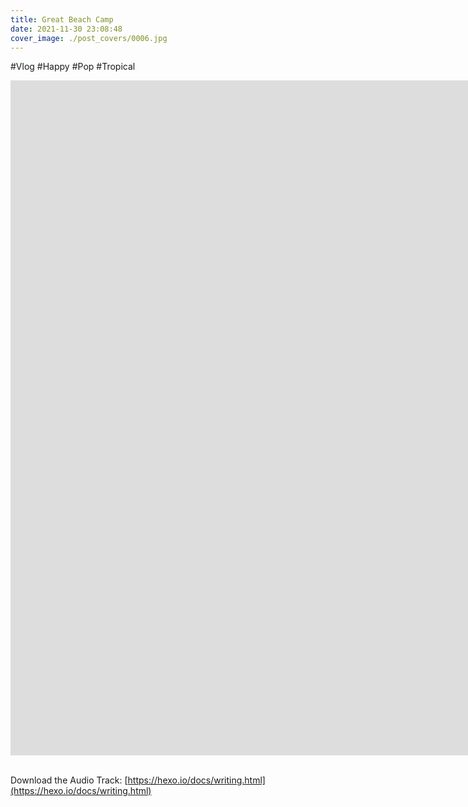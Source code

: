 ```yaml
---
title: Great Beach Camp
date: 2021-11-30 23:08:48
cover_image: ./post_covers/0006.jpg
---
```

#Vlog #Happy #Pop #Tropical

<div class="video-container">
    <iframe width="1920" height="1080" src="https://www.youtube.com/embed/1uj8QYqXaks" frameborder="0" allowfullscreen>
    </iframe>
</div>
<br>

Download the Audio Track: [https://hexo.io/docs/writing.html](https://hexo.io/docs/writing.html)

